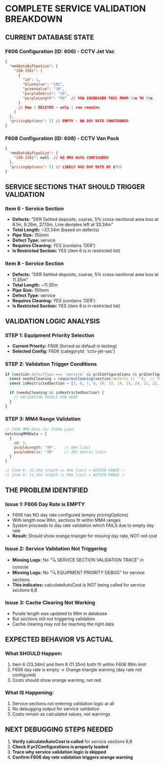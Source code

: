 # COMPLETE SERVICE VALIDATION BREAKDOWN

## CURRENT DATABASE STATE

### F606 Configuration (ID: 606) - CCTV Jet Vac
```json
{
  "mm4DataByPipeSize": {
    "150-1501": [
      {
        "id": 1,
        "blueValue": "185", 
        "greenValue": "30",
        "purpleDebris": "30",
        "purpleLength": "99"  // YOU INCREASED THIS FROM 10m TO 99m
      }
      // Row 2 DELETED - only 1 row remains
    ]
  },
  "pricingOptions": [] // EMPTY - NO DAY RATE CONFIGURED
}
```

### F608 Configuration (ID: 608) - CCTV Van Pack  
```json
{
  "mm4DataByPipeSize": {
    "150-1501": null  // NO MM4 DATA CONFIGURED
  },
  "pricingOptions": [] // LIKELY HAS DAY RATE OF £950
}
```

## SERVICE SECTIONS THAT SHOULD TRIGGER VALIDATION

### Item 6 - Service Section
- **Defects:** "DER Settled deposits, coarse, 5% cross-sectional area loss at 8.1m, 9.26m, 27.13m. Line deviates left at 33.34m"
- **Total Length:** ~33.34m (based on defects)
- **Pipe Size:** 150mm
- **Defect Type:** service
- **Requires Cleaning:** YES (contains 'DER')
- **Is Restricted Section:** YES (item 6 is in restricted list)

### Item 8 - Service Section  
- **Defects:** "DER Settled deposits, coarse, 5% cross-sectional area loss at 11.35m"
- **Total Length:** ~11.35m
- **Pipe Size:** 150mm
- **Defect Type:** service
- **Requires Cleaning:** YES (contains 'DER')
- **Is Restricted Section:** YES (item 8 is in restricted list)

## VALIDATION LOGIC ANALYSIS

### STEP 1: Equipment Priority Selection
- **Current Priority:** F606 (forced as default in testing)
- **Selected Config:** F606 (categoryId: 'cctv-jet-vac')

### STEP 2: Validation Trigger Conditions
```javascript
if (section.defectType === 'service' && pr2Configurations && pr2Configurations.length > 0) {
  const needsCleaning = requiresCleaning(section.defects || '');  // TRUE for items 6,8
  const isRestrictedSection = [3, 6, 7, 8, 10, 13, 14, 15, 20, 21, 22, 23].includes(section.itemNo);  // TRUE for items 6,8
  
  if (needsCleaning && isRestrictedSection) {
    // VALIDATION SHOULD RUN HERE
  }
}
```

### STEP 3: MM4 Range Validation
```javascript
// F606 MM4 Data for 150mm pipe:
matchingMM4Data = [
  {
    id: 1,
    purpleLength: "99",    // 99m limit
    purpleDebris: "30"     // 30% debris limit  
  }
]

// Item 6: 33.34m length vs 99m limit = WITHIN RANGE ✓
// Item 8: 11.35m length vs 99m limit = WITHIN RANGE ✓
```

## THE PROBLEM IDENTIFIED

### Issue 1: F606 Day Rate is EMPTY
- F606 has NO day rate configured (empty pricingOptions)
- With length now 99m, sections fit within MM4 ranges
- System proceeds to day rate validation which FAILS due to empty day rate
- **Result:** Should show orange triangle for missing day rate, NOT red cost

### Issue 2: Service Validation Not Triggering  
- **Missing Logs:** No "🔍 SERVICE SECTION VALIDATION TRACE" in console
- **Missing Logs:** No "🔍 EQUIPMENT PRIORITY DEBUG" for service sections
- **This indicates:** calculateAutoCost is NOT being called for service sections 6,8

### Issue 3: Cache Clearing Not Working
- Purple length was updated to 99m in database
- But sections still not triggering validation
- Cache clearing may not be reaching the right data

## EXPECTED BEHAVIOR VS ACTUAL

### What SHOULD Happen:
1. Item 6 (33.34m) and Item 8 (11.35m) both fit within F606 99m limit
2. F606 day rate is empty → Orange triangle warning (day rate not configured)
3. Costs should show orange warning, not red

### What IS Happening:
1. Service sections not entering validation logic at all
2. No debugging output for service validation
3. Costs remain as calculated values, not warnings

## NEXT DEBUGGING STEPS NEEDED

1. **Verify calculateAutoCost is called** for service sections 6,8
2. **Check if pr2Configurations is properly loaded** 
3. **Trace why service validation logic is skipped**
4. **Confirm F606 day rate validation triggers orange warning**